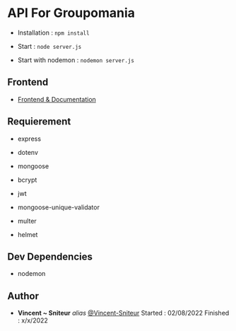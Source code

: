 # API For Groupomania

* Installation : `npm install`


* Start : `node server.js`
* Start with nodemon : `nodemon server.js`

## Frontend

* [Frontend & Documentation](https://github.com/Vincent-Sniteur/Groupomania_front)


## Requierement

- express

- dotenv

- mongoose

- bcrypt

- jwt

- mongoose-unique-validator

- multer

- helmet


## Dev Dependencies

- nodemon


## Author

* **Vincent ~ Sniteur** _alias_ [@Vincent-Sniteur](https://github.com/Vincent-Sniteur)
Started : 02/08/2022
Finished : x/x/2022